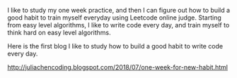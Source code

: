 
I like to study my one week practice, and then I can figure out how to build a good habit to train myself everyday using Leetcode online judge. Starting from easy level algorithms, I like to write code every day, and train myself to think hard on easy level algorithms. 

Here is the first blog I like to study how to build a good habit to write code every day. 

http://juliachencoding.blogspot.com/2018/07/one-week-for-new-habit.html
   
